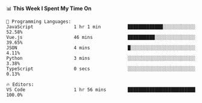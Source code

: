 <!--START_SECTION:waka-->
📊 **This Week I Spent My Time On** 

```text
💬 Programming Languages: 
JavaScript               1 hr 1 min          █████████████░░░░░░░░░░░░   52.58% 
Vue.js                   46 mins             ██████████░░░░░░░░░░░░░░░   39.65% 
JSON                     4 mins              █░░░░░░░░░░░░░░░░░░░░░░░░   4.11% 
Python                   3 mins              ░░░░░░░░░░░░░░░░░░░░░░░░░   3.38% 
TypeScript               0 secs              ░░░░░░░░░░░░░░░░░░░░░░░░░   0.13%

🔥 Editors: 
VS Code                  1 hr 56 mins        █████████████████████████   100.0%

```


<!--END_SECTION:waka-->